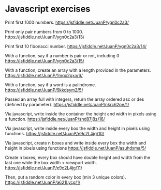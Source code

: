 # Javascript exercises
Print first 1000 numbers.
https://jsfiddle.net/JuanP/ygn0c2a3/

Print only pair numbers from 0 to 1000.
https://jsfiddle.net/JuanP/ygn0c2a3/13/

Print first 10 fibonacci number.
https://jsfiddle.net/JuanP/ygn0c2a3/14/

With a function, say if a number is pair or not, including 0
https://jsfiddle.net/JuanP/ygn0c2a3/15/

With a function, create an array with a length provided in the parameters.
https://jsfiddle.net/JuanP/1mqx2gxa/6/

With a function, say if a word is a palindrome.
https://jsfiddle.net/JuanP/9kkdsym2/5/

Passed an array full with integers, return the array ordered asc or des (defined by parameter).
https://jsfiddle.net/JuanP/nkrc62pe/1/

Via javascript, write inside the container the height and width in pixels using a function.
https://jsfiddle.net/JuanP/shd87j8z/16/

Via javascript, write inside every box the width and height in pixels using functions.
https://jsfiddle.net/JuanP/e9c2L4jg/10/

Via javascript, create n boxes and write inside every box the width and height in pixels using functions 
https://jsfiddle.net/JuanP/asuhdxma/5/

Create n boxes, every box should have double height and width from the last one while the box width < viewport width.
https://jsfiddle.net/JuanP/e9c2L4jg/11/

Then, put a random color in every box (min 3 unique colors).
https://jsfiddle.net/JuanP/a621Lycg/1/
